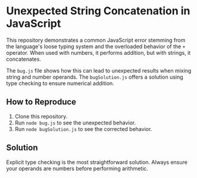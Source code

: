 # Unexpected String Concatenation in JavaScript

This repository demonstrates a common JavaScript error stemming from the language's loose typing system and the overloaded behavior of the `+` operator.  When used with numbers, it performs addition, but with strings, it concatenates.

The `bug.js` file shows how this can lead to unexpected results when mixing string and number operands. The `bugSolution.js` offers a solution using type checking to ensure numerical addition.

## How to Reproduce

1. Clone this repository.
2. Run `node bug.js` to see the unexpected behavior.
3. Run `node bugSolution.js` to see the corrected behavior.

## Solution

Explicit type checking is the most straightforward solution.  Always ensure your operands are numbers before performing arithmetic.